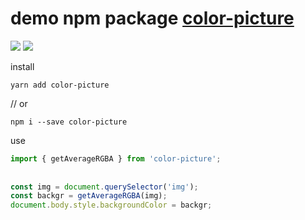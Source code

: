 # demo npm package [color-picture](https://www.npmjs.com/package/color-picture)

![](https://travis-ci.org/bad4iz/demo-color-picture.svg?branch=master)
![](https://img.shields.io/npm/v/:color-picture.svg)

install
```
yarn add color-picture
```

// or

```
npm i --save color-picture
```

use
```javascript
import { getAverageRGBA } from 'color-picture';
 
 
const img = document.querySelector('img');
const backgr = getAverageRGBA(img);
document.body.style.backgroundColor = backgr;
```
